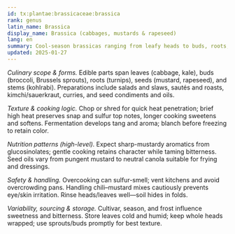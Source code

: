 ```yaml
---
id: tx:plantae:brassicaceae:brassica
rank: genus
latin_name: Brassica
display_name: Brassica (cabbages, mustards & rapeseed)
lang: en
summary: Cool-season brassicas ranging from leafy heads to buds, roots, and oilseeds; includes cabbage, broccoli, kale, mustard, rapeseed/canola used raw, pickled, fermented, roasted, and pressed into oils.
updated: 2025-01-27
---
```


_Culinary scope & forms._ Edible parts span leaves (cabbage, kale), buds (broccoli, Brussels sprouts), roots (turnips), seeds (mustard, rapeseed), and stems (kohlrabi). Preparations include salads and slaws, sautés and roasts, kimchi/sauerkraut, curries, and seed condiments and oils.

_Texture & cooking logic._ Chop or shred for quick heat penetration; brief high heat preserves snap and sulfur top notes, longer cooking sweetens and softens. Fermentation develops tang and aroma; blanch before freezing to retain color.

_Nutrition patterns (high-level)._ Expect sharp-mustardy aromatics from glucosinolates; gentle cooking retains character while taming bitterness. Seed oils vary from pungent mustard to neutral canola suitable for frying and dressings.

_Safety & handling._ Overcooking can sulfur-smell; vent kitchens and avoid overcrowding pans. Handling chili–mustard mixes cautiously prevents eye/skin irritation. Rinse heads/leaves well—soil hides in folds.

_Variability, sourcing & storage._ Cultivar, season, and frost influence sweetness and bitterness. Store leaves cold and humid; keep whole heads wrapped; use sprouts/buds promptly for best texture.
